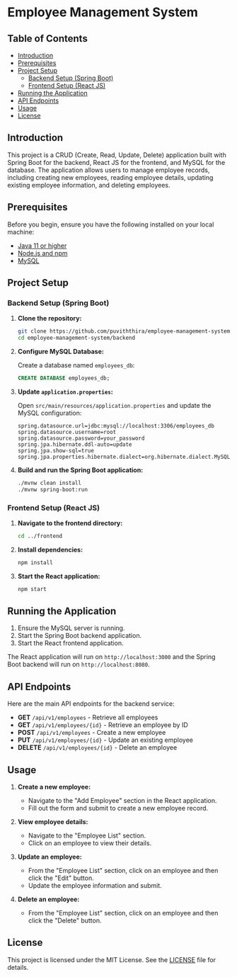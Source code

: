 # Employee Management System

## Table of Contents

- [Introduction](#introduction)
- [Prerequisites](#prerequisites)
- [Project Setup](#project-setup)
  - [Backend Setup (Spring Boot)](#backend-setup-spring-boot)
  - [Frontend Setup (React JS)](#frontend-setup-react-js)
- [Running the Application](#running-the-application)
- [API Endpoints](#api-endpoints)
- [Usage](#usage)
- [License](#license)

## Introduction

This project is a CRUD (Create, Read, Update, Delete) application built with Spring Boot for the backend, React JS for the frontend, and MySQL for the database. The application allows users to manage employee records, including creating new employees, reading employee details, updating existing employee information, and deleting employees.

## Prerequisites

Before you begin, ensure you have the following installed on your local machine:

- [Java 11 or higher](https://www.oracle.com/java/technologies/javase-jdk11-downloads.html)
- [Node.js and npm](https://nodejs.org/)
- [MySQL](https://www.mysql.com/)

## Project Setup

### Backend Setup (Spring Boot)

1. **Clone the repository:**

    ```bash
    git clone https://github.com/puviththira/employee-management-system.git
    cd employee-management-system/backend
    ```

2. **Configure MySQL Database:**

    Create a database named `employees_db`:

    ```sql
    CREATE DATABASE employees_db;
    ```

3. **Update `application.properties`:**

    Open `src/main/resources/application.properties` and update the MySQL configuration:

    ```properties
    spring.datasource.url=jdbc:mysql://localhost:3306/employees_db
    spring.datasource.username=root
    spring.datasource.password=your_password
    spring.jpa.hibernate.ddl-auto=update
    spring.jpa.show-sql=true
    spring.jpa.properties.hibernate.dialect=org.hibernate.dialect.MySQL5Dialect
    ```

4. **Build and run the Spring Boot application:**

    ```bash
    ./mvnw clean install
    ./mvnw spring-boot:run
    ```

### Frontend Setup (React JS)

1. **Navigate to the frontend directory:**

    ```bash
    cd ../frontend
    ```

2. **Install dependencies:**

    ```bash
    npm install
    ```

3. **Start the React application:**

    ```bash
    npm start
    ```

## Running the Application

1. Ensure the MySQL server is running.
2. Start the Spring Boot backend application.
3. Start the React frontend application.

The React application will run on `http://localhost:3000` and the Spring Boot backend will run on `http://localhost:8080`.

## API Endpoints

Here are the main API endpoints for the backend service:

- **GET** `/api/v1/employees` - Retrieve all employees
- **GET** `/api/v1/employees/{id}` - Retrieve an employee by ID
- **POST** `/api/v1/employees` - Create a new employee
- **PUT** `/api/v1/employees/{id}` - Update an existing employee
- **DELETE** `/api/v1/employees/{id}` - Delete an employee

## Usage

1. **Create a new employee:**
   - Navigate to the "Add Employee" section in the React application.
   - Fill out the form and submit to create a new employee record.

2. **View employee details:**
   - Navigate to the "Employee List" section.
   - Click on an employee to view their details.

3. **Update an employee:**
   - From the "Employee List" section, click on an employee and then click the "Edit" button.
   - Update the employee information and submit.

4. **Delete an employee:**
   - From the "Employee List" section, click on an employee and then click the "Delete" button.

## License

This project is licensed under the MIT License. See the [LICENSE](LICENSE) file for details.
